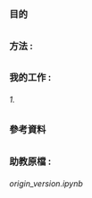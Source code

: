 ### 目的
###### 

### 方法 : 
###### 

### 我的工作 :
###### 1.

### 參考資料
###### 

### 助教原檔 : 
###### origin_version.ipynb
